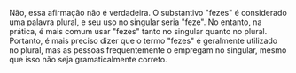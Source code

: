Não, essa afirmação não é verdadeira. O substantivo "fezes" é considerado uma palavra plural, e seu uso no singular seria "feze". No entanto, na prática, é mais comum usar "fezes" tanto no singular quanto no plural. Portanto, é mais preciso dizer que o termo "fezes" é geralmente utilizado no plural, mas as pessoas frequentemente o empregam no singular, mesmo que isso não seja gramaticalmente correto.